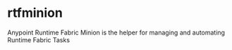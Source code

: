 # rtfminion
Anypoint Runtime Fabric Minion is the helper for managing and automating Runtime Fabric Tasks
